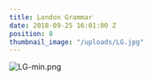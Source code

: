 ```yaml
---
title: London Grammar
date: 2018-09-25 16:01:00 Z
position: 8
thumbnail_image: "/uploads/LG.jpg"
---
```


![LG-min.png](/uploads/LG-min.png)